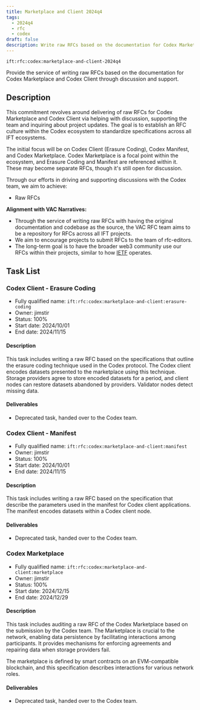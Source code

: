 ```yaml
---
title: Marketplace and Client 2024q4
tags:
  - 2024q4
  - rfc
  - codex
draft: false
description: Write raw RFCs based on the documentation for Codex Marketplace and Codex Client through discussion and support.
---
```


`ift:rfc:codex:marketplace-and-client-2024q4`

Provide the service of writing raw RFCs
based on the documentation for Codex Marketplace and Codex Client
through discussion and support.

## Description

This commitment revolves around delivering of raw RFCs for Codex 
Marketplace and Codex Client via helping with discussion,
supporting the team and inquiring about project updates.
The goal is to establish an RFC culture within the Codex ecosystem
to standardize specifications across all IFT ecosystems.

The initial focus will be on Codex Client (Erasure Coding), Codex Manifest, and 
Codex Marketplace. Codex Marketplace is a focal point within the ecosystem, and 
Erasure Coding and Manifest are referenced within it. These may become separate 
RFCs, though it's still open for discussion.

Through our efforts in driving and supporting discussions with the Codex team, 
we aim to achieve:

- Raw RFCs  

**Alignment with VAC Narratives:**

- Through the service of writing raw RFCs with having the original documentation and codebase as the source,
the VAC RFC team aims to be a repository for RFCs across all IFT projects.
- We aim to encourage projects to submit RFCs to the team of rfc-editors.
- The long-term goal is to have the broader web3 community use our RFCs within 
  their projects, similar to how [IETF](https://www.ietf.org/) operates.

## Task List

### Codex Client - Erasure Coding

- Fully qualified name: `ift:rfc:codex:marketplace-and-client:erasure-coding`
- Owner: jimstir
- Status: 100%
- Start date: 2024/10/01
- End date: 2024/11/15

#### Description 

This task includes writing a raw RFC based on the specifications
that outline the erasure coding technique used in the Codex protocol.
The Codex client encodes datasets presented to the marketplace
using this technique.
Storage providers agree to store encoded datasets for a period, 
and client nodes can restore datasets abandoned by providers.
Validator nodes detect missing data.
#### Deliverables 

- Deprecated task, handed over to the Codex team.  

### Codex Client - Manifest

- Fully qualified name: `ift:rfc:codex:marketplace-and-client:manifest`
- Owner: jimstir
- Status: 100%
- Start date: 2024/10/01
- End date: 2024/11/15

#### Description 

This task includes writing a raw RFC based on the specification
that describe the parameters used in the manifest
for Codex client applications.
The manifest encodes datasets within a Codex client node.

#### Deliverables 

- Deprecated task, handed over to the Codex team.  

### Codex Marketplace

- Fully qualified name: `ift:rfc:codex:marketplace-and-client:marketplace`
- Owner: jimstir
- Status: 100%
- Start date: 2024/12/15
- End date: 2024/12/29

#### Description 

This task includes auditing a raw RFC of the Codex Marketplace
based on the submission by the Codex team.
The Marketplace is crucial to the network, enabling data persistence
by facilitating interactions among participants.
It provides mechanisms for enforcing agreements
and repairing data when storage providers fail. 

The marketplace is defined by smart contracts on an EVM-compatible blockchain, 
and this specification describes interactions for various network roles.

#### Deliverables 

- Deprecated task, handed over to the Codex team.  